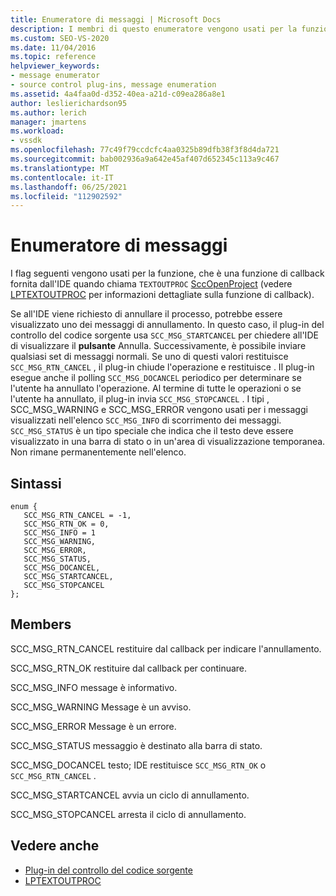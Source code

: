 ```yaml
---
title: Enumeratore di messaggi | Microsoft Docs
description: I membri di questo enumeratore vengono usati per la funzione TEXTOUTPROC, ovvero una funzione di callback fornita dall'IDE quando chiama SccOpenProject.
ms.custom: SEO-VS-2020
ms.date: 11/04/2016
ms.topic: reference
helpviewer_keywords:
- message enumerator
- source control plug-ins, message enumeration
ms.assetid: 4a4faa0d-d352-40ea-a21d-c09ea286a8e1
author: leslierichardson95
ms.author: lerich
manager: jmartens
ms.workload:
- vssdk
ms.openlocfilehash: 77c49f79ccdcfc4aa0325b89dfb38f3f8d4da721
ms.sourcegitcommit: bab002936a9a642e45af407d652345c113a9c467
ms.translationtype: MT
ms.contentlocale: it-IT
ms.lasthandoff: 06/25/2021
ms.locfileid: "112902592"
---
```

# <a name="message-enumerator"></a>Enumeratore di messaggi
I flag seguenti vengono usati per la funzione, che è una funzione di callback fornita dall'IDE quando chiama `TEXTOUTPROC` [SccOpenProject](../extensibility/sccopenproject-function.md) (vedere [LPTEXTOUTPROC](../extensibility/lptextoutproc.md) per informazioni dettagliate sulla funzione di callback).

 Se all'IDE viene richiesto di annullare il processo, potrebbe essere visualizzato uno dei messaggi di annullamento. In questo caso, il plug-in del controllo del codice sorgente usa `SCC_MSG_STARTCANCEL` per chiedere all'IDE di visualizzare il **pulsante** Annulla. Successivamente, è possibile inviare qualsiasi set di messaggi normali. Se uno di questi valori restituisce `SCC_MSG_RTN_CANCEL` , il plug-in chiude l'operazione e restituisce . Il plug-in esegue anche il polling `SCC_MSG_DOCANCEL` periodico per determinare se l'utente ha annullato l'operazione. Al termine di tutte le operazioni o se l'utente ha annullato, il plug-in invia `SCC_MSG_STOPCANCEL` . I tipi , SCC_MSG_WARNING e SCC_MSG_ERROR vengono usati per i messaggi visualizzati nell'elenco `SCC_MSG_INFO` di scorrimento dei messaggi. `SCC_MSG_STATUS` è un tipo speciale che indica che il testo deve essere visualizzato in una barra di stato o in un'area di visualizzazione temporanea. Non rimane permanentemente nell'elenco.

## <a name="syntax"></a>Sintassi

```
enum { 
   SCC_MSG_RTN_CANCEL = -1, 
   SCC_MSG_RTN_OK = 0, 
   SCC_MSG_INFO = 1 
   SCC_MSG_WARNING, 
   SCC_MSG_ERROR, 
   SCC_MSG_STATUS, 
   SCC_MSG_DOCANCEL, 
   SCC_MSG_STARTCANCEL, 
   SCC_MSG_STOPCANCEL 
};
```

## <a name="members"></a>Members
 SCC_MSG_RTN_CANCEL restituire dal callback per indicare l'annullamento.

 SCC_MSG_RTN_OK restituire dal callback per continuare.

 SCC_MSG_INFO message è informativo.

 SCC_MSG_WARNING Message è un avviso.

 SCC_MSG_ERROR Message è un errore.

 SCC_MSG_STATUS messaggio è destinato alla barra di stato.

 SCC_MSG_DOCANCEL testo; IDE restituisce `SCC_MSG_RTN_OK` o `SCC_MSG_RTN_CANCEL` .

 SCC_MSG_STARTCANCEL avvia un ciclo di annullamento.

 SCC_MSG_STOPCANCEL arresta il ciclo di annullamento.

## <a name="see-also"></a>Vedere anche
- [Plug-in del controllo del codice sorgente](../extensibility/source-control-plug-ins.md)
- [LPTEXTOUTPROC](../extensibility/lptextoutproc.md)
